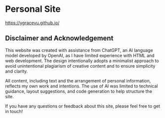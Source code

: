 # Personal Site
https://ygraceyu.github.io/

## Disclaimer and Acknowledgement

This website was created with assistance from ChatGPT, an AI language model developed by OpenAI, as I have limited experience with HTML and web development. The design intentionally adopts a minimalist approach to avoid unintentional plagiarism of creative content and to ensure simplicity and clarity.

All content, including text and the arrangement of personal information, reflects my own work and intentions. The use of AI was limited to technical guidance, layout suggestions, and code generation to help structure the site.

If you have any questions or feedback about this site, please feel free to get in touch!

